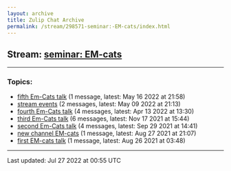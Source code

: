 ```yaml
---
layout: archive
title: Zulip Chat Archive
permalink: /stream/298571-seminar:-EM-cats/index.html
---
```


## Stream: [seminar: EM-cats](https://mattecapu.github.io/ct-zulip-archive/stream/298571-seminar:-EM-cats/index.html)
---

### Topics:

* [fifth Em-Cats talk](topic/topic_fifth.20Em-Cats.20talk.html) (1 message, latest: May 16 2022 at 21:58)
* [stream events](topic/topic_stream.20events.html) (2 messages, latest: May 09 2022 at 21:13)
* [fourth Em-Cats talk](topic/topic_fourth.20Em-Cats.20talk.html) (4 messages, latest: Apr 13 2022 at 13:30)
* [third Em-Cats talk](topic/topic_third.20Em-Cats.20talk.html) (6 messages, latest: Nov 17 2021 at 15:44)
* [second Em-Cats talk](topic/topic_second.20Em-Cats.20talk.html) (4 messages, latest: Sep 29 2021 at 14:41)
* [new channel EM-cats](topic/topic_new.20channel.20EM-cats.html) (1 message, latest: Aug 27 2021 at 21:07)
* [first EM-cats talk](topic/topic_first.20EM-cats.20talk.html) (1 message, latest: Aug 26 2021 at 03:48)

<hr><p>Last updated: Jul 27 2022 at 00:55 UTC</p>